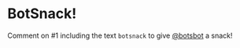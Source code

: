 BotSnack!
=========

Comment on #1 including the text `botsnack` to give [@botsbot](https://github.com/botsbot) a snack!
